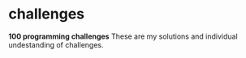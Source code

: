 # challenges
**100 programming challenges**
These are my solutions and individual undestanding of challenges.

